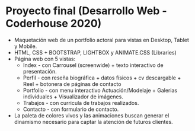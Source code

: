 # Proyecto final (Desarrollo Web - Coderhouse 2020)

* Maquetación web de un portfolio actoral para vistas en Desktop, Tablet y Mobile.
* HTML, CSS + BOOTSTRAP, LIGHTBOX y ANIMATE.CSS (Libraries)
* Página web con 5 vistas:
  * Index - con Carrousel (screenwide) + texto interactivo de presentación.
  * Perfil - con reseña biográfica + datos físicos + cv descargable + Reel + botonera de páginas de contacto
  * Portfolio - con menu interactivo Actuación/Modelaje + Galerias individuales + Visualizador de imágenes.
  * Trabajos - con curricula de trabajos realizados.
  * Contacto - con formulario de contacto.
 * La paleta de colores vivos y las animaciones buscan generar el dinamismo necesario para captar la atención de futuros clientes.

